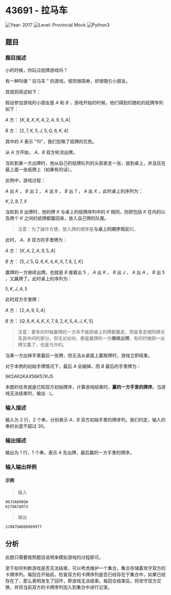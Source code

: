 # 43691 - 拉马车

![Year: 2017](https://img.shields.io/badge/Year-2017-white)
![Level: Provincial Mock](https://img.shields.io/badge/Level-Provincial%20Mock-blue)
![Python3](https://img.shields.io/badge/Python3-AC-green)

## 题目

### 题目描述

小的时候，你玩过纸牌游戏吗？

有一种叫做 " 拉马车 " 的游戏，规则很简单，却很吸引小朋友。

其规则简述如下：

假设参加游戏的小朋友是 $A$ 和 $B$ ，游戏开始的时候，他们得到的随机的纸牌序列如下：

$A$ 方： $[K, 8, X, K, A, 2, A, 9, 5, A]$

$B$ 方： $[2, 7, K, 5, J, 5, Q, 6, K, 4]$

其中的 $X$ 表示 "10"，我们忽略了纸牌的花色。

从 $A$ 方开始， $A$、$B$ 双方轮流出牌。

当轮到某一方出牌时，他从自己的纸牌队列的头部拿走一张，放到桌上，并且压在最上面一张纸牌上（如果有的话）。

此例中，游戏过程：

$A$ 出 $K$ ， $B$ 出 $2$ ， $A$ 出 $8$ ， $B$ 出 $7$ ， $A$ 出 $X$ ，此时桌上的序列为：

$K,2,8,7,X$

当轮到 $B$ 出牌时，他的牌 $K$ 与桌上的纸牌序列中的 $K$ 相同，则把包括 $K$ 在内的以及两个 $K$ 之间的纸牌都赢回来，放入自己牌的队尾。

> 注意：为了操作方便，放入牌的顺序是**与桌上的顺序相反**的。

此时， $A、B$ 双方的手里牌为：

$A$ 方： $[K, A, 2, A, 9, 5, A]$

$B$ 方： $[5, J, 5, Q, 6, K, 4, K, X, 7, 8, 2, K]$

赢牌的一方继续出牌。也就是 $B$ 接着出 $5$ ， $A$ 出 $K$ ， $B$ 出 $J$ ， $A$ 出 $A$ ， $B$ 出 $5$ ，又赢牌了。此时桌上的序列为：

$5,K,J,A,5$

此时双方手里牌：

$A$ 方： $[2, A, 9, 5, A]$

$B$ 方： $[Q, 6, K, 4, K, X, 7, 8, 2, K, 5, A, J, K, 5]$

> 注意：更多的时候赢牌的一方并不能把桌上的牌都赢走，而是拿走相同牌点及其中间的部分。但无论如何，都是赢牌的一方**继续出牌**，有的时候刚一出牌又赢了，也是允许的。

当某一方出掉手里最后一张牌，但无法从桌面上赢取牌时，游戏立即结束。

对于本例的初始手牌情况下，最后 $A$ 会输掉，而 $B$ 最后的手里牌为：

$9K2A62KAX58K57KJ5$

本题的任务就是已知双方初始牌序，计算游戏结束时，**赢的一方手里的牌序**。当游戏无法结束时，输出 `-1`。

### 输入描述

输入为 2 行，2 个串，分别表示 $A、B$ 双方初始手里的牌序列。我们约定，输入的串的长度不超过 30。

### 输出描述

输出为 1 行，1 个串，表示 $A$ 先出牌，最后赢的一方手里的牌序。

### 输入输出样例

#### 示例

> 输入

```txt
96J5A898QA
6278A7Q973
```

> 输出

```txt
2J9A7QA6Q6889977
```

## 分析

此题只需要按照题目说明来模拟游戏的过程即可。

至于如何判断游戏是否无法结束，可以考虑维护一个集合，集合存储着攻守双方的卡牌序列。每回合开始前，检查双方的卡牌序列是否已经存在于集合中，如果已经存在了，那么表明发生了回环，即游戏无法结束。每回合结束后，将攻守双方交换，并将当前双方的卡牌序列加入到集合中进行记录。

